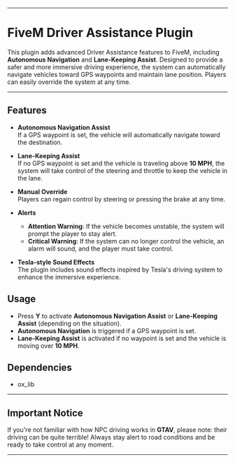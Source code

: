 
---

# FiveM Driver Assistance Plugin

This plugin adds advanced Driver Assistance features to FiveM, including **Autonomous Navigation** and **Lane-Keeping Assist**. Designed to provide a safer and more immersive driving experience, the system can automatically navigate vehicles toward GPS waypoints and maintain lane position. Players can easily override the system at any time.

---

## Features

- **Autonomous Navigation Assist**  
  If a GPS waypoint is set, the vehicle will automatically navigate toward the destination.

- **Lane-Keeping Assist**  
  If no GPS waypoint is set and the vehicle is traveling above **10 MPH**, the system will take control of the steering and throttle to keep the vehicle in the lane.

- **Manual Override**  
  Players can regain control by steering or pressing the brake at any time.

- **Alerts**  
  - **Attention Warning**: If the vehicle becomes unstable, the system will prompt the player to stay alert.
  - **Critical Warning**: If the system can no longer control the vehicle, an alarm will sound, and the player must take control.

- **Tesla-style Sound Effects**  
  The plugin includes sound effects inspired by Tesla's driving system to enhance the immersive experience.



## Usage

- Press **Y** to activate **Autonomous Navigation Assist** or **Lane-Keeping Assist** (depending on the situation).
- **Autonomous Navigation** is triggered if a GPS waypoint is set.
- **Lane-Keeping Assist** is activated if no waypoint is set and the vehicle is moving over **10 MPH**.

## Dependencies
- ox_lib

---


## Important Notice

If you're not familiar with how NPC driving works in **GTAV**, please note: their driving can be quite terrible! Always stay alert to road conditions and be ready to take control at any moment.

---
